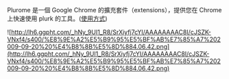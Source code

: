Plurome 是一個 Google Chrome 的擴充套件（extensions），提供您在 Chrome 上快速使用 plurk 的工具。([使用方式](GettingStarted.md))

![http://lh6.ggpht.com/_hNy_9UI1_R8/SrXiyfj7cYI/AAAAAAAAC8I/cJSZK-VNxf4/s400/%E8%9E%A2%E5%B9%95%E5%BF%AB%E7%85%A7%202009-09-20%20%E4%B8%8B%E5%8D%884.06.42.png](http://lh6.ggpht.com/_hNy_9UI1_R8/SrXiyfj7cYI/AAAAAAAAC8I/cJSZK-VNxf4/s400/%E8%9E%A2%E5%B9%95%E5%BF%AB%E7%85%A7%202009-09-20%20%E4%B8%8B%E5%8D%884.06.42.png)